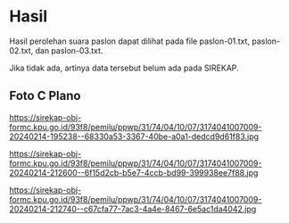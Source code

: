 # Hasil

Hasil perolehan suara paslon dapat dilihat pada file paslon-01.txt, paslon-02.txt, dan paslon-03.txt.

Jika tidak ada, artinya data tersebut belum ada pada SIREKAP.

## Foto C Plano

https://sirekap-obj-formc.kpu.go.id/93f8/pemilu/ppwp/31/74/04/10/07/3174041007009-20240214-195238--68330a53-3367-40be-a0a1-dedcd9d61f83.jpg

https://sirekap-obj-formc.kpu.go.id/93f8/pemilu/ppwp/31/74/04/10/07/3174041007009-20240214-212600--6f15d2cb-b5e7-4ccb-bd99-399938ee7f88.jpg

https://sirekap-obj-formc.kpu.go.id/93f8/pemilu/ppwp/31/74/04/10/07/3174041007009-20240214-212740--c67cfa77-7ac3-4a4e-8467-6e5ac1da4042.jpg
